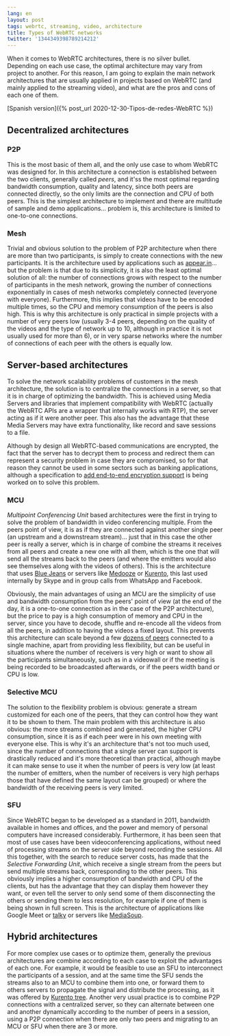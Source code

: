 ```yaml
---
lang: en
layout: post
tags: webrtc, streaming, video, architecture
title: Types of WebRTC networks
twitter: '1344349398789214212'
---
```


When it comes to WebRTC architectures, there is no silver bullet. Depending on
each use case, the optimal architecture may vary from project to another. For
this reason, I am going to explain the main network architectures that are
usually applied in projects based on WebRTC (and mainly applied to the streaming
video), and what are the pros and cons of each one of them.

[Spanish version]({% post_url 2020-12-30-Tipos-de-redes-WebRTC %})

## Decentralized architectures

### P2P

This is the most basic of them all, and the only use case to whom WebRTC was
designed for. In this architecture a connection is established between the two
clients, generally called *peers*, and it'ss the most optimal regarding
bandwidth consumption, quality and latency, since both peers are connected
directly, so the only limits are the connection and CPU of both peers. This is
the simplest architecture to implement and there are multitude of sample and
demo applications... problem is, this architecture is limited to one-to-one
connections.

### Mesh

Trivial and obvious solution to the problem of P2P architecture when there are
more than two participants, is simply to create connections with the new
participants. It is the architecture used by applications such as
[appear.in](https://appear.in/)... but the problem is that due to its
simplicity, it is also the least optimal solution of all: the number of
connections grows with respect to the number of participants in the mesh
network, growing the number of connections exponentially in cases of mesh
networks completely connected (everyone with everyone). Furthermore, this
implies that videos have to be encoded multiple times, so the CPU and memory
consumption of the peers is also high. This is why this architecture is only
practical in simple projects with a number of very peers low (usually 3-4 peers,
depending on the quality of the videos and the type of network up to 10,
although in practice it is not usually used for more than 6), or in very
sparse networks where the number of connections of each peer with the others is
equally low.

## Server-based architectures

To solve the network scalability problems of customers in the mesh architecture,
the solution is to centralize the connections in a server, so that it is in
charge of optimizing the bandwidth. This is achieved using Media Servers and
libraries that implement compatibility with WebRTC (actually the WebRTC APIs are
a wrapper that internally works with RTP), the server acting as if it were
another peer. This also has the advantage that these Media Servers may have
extra functionality, like record and save sessions to a file.

Although by design all WebRTC-based communications are encrypted, the fact that
the server has to decrypt them to process and redirect them can represent a
security problem in case they are compromised, so for that reason they cannot be
used in some sectors such as banking applications, although a specification to
[add end-to-end encryption support](https://www.callstats.io/blog/2018/06/01/examining-srtp-double-encryption-procedures-for-selective-forwarding-perc)
is being worked on to solve this problem.

### MCU

*Multipoint Conferencing Unit* based architectures were the first in trying to
solve the problem of bandwidth in video conferencing multiple. From the peers
point of view, it is as if they are connected against another single peer (an
upstream and a downstream stream)... just that in this case the other peer is
really a server, which is in charge of combine the streams it receives from all
peers and create a new one with all them, which is the one that will send all
the streams back to the peers (and where the emitters would also see themselves
along with the videos of others). This is the architecture that uses
[Blue Jeans](http://bluejeans.com/) or servers like
[Medooze](http://www.medooze.com/) or [Kurento](https://www.kurento.org/), this
last used internally by Skype and in group calls from WhatsApp and Facebook.

Obviously, the main advantages of using an MCU are the simplicity of use and
bandwidth consumption from the peers' point of view (at the end of the day, it
is a one-to-one connection as in the case of the P2P architecture), but the
price to pay is a high consumption of memory and CPU in the server, since you
have to decode, shuffle and re-encode all the videos from all the peers, in
addition to having the videos a fixed layout. This prevents this architecture
can scale beyond a few
[dozens of peers](https://www.kurento.org/blog/kurento-media-server-690-libnicer-and-performant)
connected to a single machine, apart from providing less flexibility, but can be
useful in situations where the number of receivers is very high or want to show
all the participants simultaneously, such as in a videowall or if the meeting is
being recorded to be broadcasted afterwards, or if the peers width band or CPU
is low.

### Selective MCU

The solution to the flexibility problem is obvious: generate a stream customized
for each one of the peers, that they can control how they want it to be shown to
them. The main problem with this architecture is also obvious: the more streams
combined and generated, the higher CPU consumption, since it is as if each peer
were in his own meeting with everyone else. This is why it's an architecture
that's not too much used, since the number of connections that a single server
can support is drastically reduced and it's more theoretical than practical,
although maybe it can make sense to use it when the number of peers is very low
(at least the number of emitters, when the number of receivers is very high
perhaps those that have defined the same layout can be grouped) or where the
bandwidth of the receiving peers is very limited.

### SFU

Since WebRTC began to be developed as a standard in 2011, bandwidth available in
homes and offices, and the power and memory of personal computers have increased
considerably. Furthermore, it has been seen that most of use cases have been
videoconferencing applications, without need of processing streams on the server
side beyond recording the sessions. All this together, with the search to reduce
server costs, has made that the *Selective Forwarding Unit*, which receive a
single stream from the peers but send multiple streams back, corresponding to
the other peers. This obviously implies a higher consumption of bandwidth and
CPU of the clients, but has the advantage that they can display them however
they want, or even tell the server to only send some of them disconnecting the
others or sending them to less resolution, for example if one of them is being
shown in full screen. This is the architecture of applications like Google Meet
or [talky](https://talky.io) or servers like [MediaSoup](https://mediasoup.org).

## Hybrid architectures

For more complex use cases or to optimize them, generally the previous
architectures are combine according to each case to exploit the advantages of
each one. For example, it would be feasible to use an SFU to interconnect the
participants of a session, and at the same time the SFU sends the streams also
to an MCU to combine them into one, or forward them to others servers to
propagate the signal and distribute the processing, as it was offered by
[Kurento tree](https://github.com/Kurento/kurento-tree). Another very usual
practice is to combine P2P connections with a centralized server, so they can
alternate between one and another dynamically according to the number of peers
in a session, using a P2P connection when there are only two peers and migrating
to an MCU or SFU when there are 3 or more.
